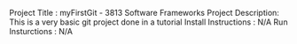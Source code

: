Project Title : myFirstGit - 3813 Software Frameworks
Project Description: This is a very basic git project done in a tutorial
Install Instructions : N/A
Run Insturctions : N/A
